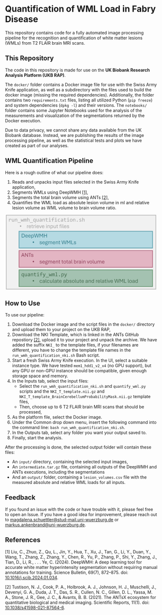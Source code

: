 # Quantification of WML Load in Fabry Disease

This repository contains code for a fully automated image processing pipeline for the recognition and quantification of white matter lesions (WMLs) from T2 FLAIR brain MRI scans. 


## This Repository

The code in this repository is made for use on the **UK Biobank Research Analysis Platform (UKB RAP)**.

The `docker/` folder contains a Docker image file for use with the Swiss Army Knife application, as well as a subdirectory with the files used to build the docker image (missing the required dependencies). Additionally, the folder contains two `requirements.txt` files, listing all utilized Python (`pip freeze`) and system dependencies (`dpkg -l`) and their versions. The `notebooks/` folder contains some Jupyter Notebooks used for the analysis of the measurements and visualization of the segmentations returned by the Docker execution. 

Due to data privacy, we cannot share any data available from the UK Biobank database. Instead, we are publishing the results of the image processing pipeline, as well as the statistical tests and plots we have created as part of our analyses.


## WML Quantification Pipeline

Here is a rough outline of what our pipeline does:

1. Reads and unpacks input files selected in the Swiss Army Knife application,
2. Segments WMLs using DeepWMH [[1]](#1),
3. Segments the total brain volume using ANTs [[2]](#2),
4. Quantifies the WML load as absolute lesion volume in ml and relative lesion volume as WML volume to brain volume ratio.

<img src="data/misc/wml-code.png" width="500">


## How to Use

To use our pipeline:

1. Download the Docker image and the script files in the `docker/` directory and upload them to your project on the UKB RAP,
2. Download the NKI Template, which is linked in the ANTs GitHub repostiory [[2]](#2), upload it to your project and unpack the archive. We have added the suffix `NKI_` to the template files, if your filenames are different, you have to change the template file names in the `run_wmh_quantification_nki.sh` Bash script.
3. Start a fresh Swiss Army Knife execution. In the UI, select a suitable instance type. We have tested `mem1_hdd1_v2_x4` (no GPU support), but any GPU or non-GPU instance should be compatible, given enough storage space and memory.
5. In the Inputs tab, select the input files:
     - Select the `run_wmh_quantification_nki.sh` and `quantify_wml.py` scripts and the `NKI_T_template.nii.gz` and `NKI_T_template_BrainCerebellumProbabilityMask.nii.gz` template files,
     - Then, choose up to 6 T2 FLAIR brain MRI scans that should be processed,
6. As the platform file, select the Docker image.
7. Under the Common drop down menu, insert the following command into the command line: `bash run_wmh_quantification_nki.sh`.
8. In the Outputs tab, select any folder you want your output saved to.
9. Finally, start the analysis.

After the processing is done, the selected output folder will contain these files:
- An `input/` directory, containing the selected input images,
- An `intermediate.tar.gz` file, containing all outputs of the DeepWMH and ANTs executions, including the segmentations
- And an `output/` folder, containing a `lesion_volumes.csv` file with the measured absolute and relative WML loads for all inputs.


## Feedback

If you found an issue with the code or have trouble with it, please feel free to open an Issue. If you have a good idea for improvement, please reach out to magdalena.schuettler@stud-mail.uni-wuerzburg.de or markus.ankenbrand@uni-wuerzburg.de.


## References 

<a id="1">[1]</a> 
Liu, C., Zhuo, Z., Qu, L., Jin, Y., Hua, T., Xu, J., Tan, G., Li, Y., Duan, Y., Wang, T., Zhang, Z., Zhang, Y., Chen, R., Yu, P., Zhang, P., Shi, Y., Zhang, J., Tian, D., Li, R., . . . Ye, C. (2024). DeepWMH: A deep learning tool for accurate white matter hyperintensity segmentation without requiring manual annotations for training. Science Bulletin, 69(7), 872–875. doi: [10.1016/j.scib.2024.01.034](https://doi.org/10.1016/j.scib.2024.01.034).

<a id="2">[2]</a> 
Tustison, N. J., Cook, P. A., Holbrook, A. J., Johnson, H. J., Muschelli, J., Devenyi, G. A., Duda, J. T., Das, S. R., Cullen, N. C., Gillen, D. L., Yassa, M. A., Stone, J. R., Gee, J. C., & Avants, B. B. (2021). The ANTsX ecosystem for quantitative biological and medical imaging. Scientific Reports, 11(1). doi: [10.1038/s41598-021-87564-6](https://doi.org/10.1038/s41598-021-87564-6).
